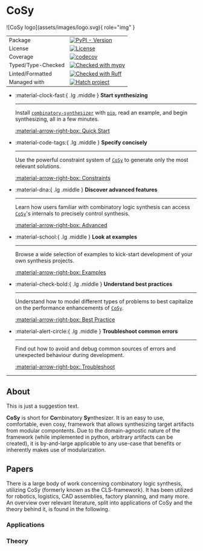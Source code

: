 # CoSy
<div class="grid" markdown>
![CoSy logo](assets/images/logo.svg){ role="img" }

|                    |                                                                                                                                                                                                            |
|--------------------|------------------------------------------------------------------------------------------------------------------------------------------------------------------------------------------------------------|
| Package            | [![PyPI - Version](https://img.shields.io/pypi/v/combinatory-synthesizer.svg?style=for-the-badge&pypiBaseUrl=https://test.pypi.org)](https://pypi.org/project/combinatory-synthesizer)                     |
| License            | [![License](https://img.shields.io/github/license/tudo-seal/cosy-draft?style=for-the-badge)](https://opensource.org/licenses/Apache-2.0)                                                                   |
| Coverage           | [![codecov](https://img.shields.io/codecov/c/github/tudo-seal/cosy-draft?style=for-the-badge&token=40E83ABJV4)](https://codecov.io/github/tudo-seal/cosy-draft)                                            |
| Typed/Type-Checked | [![Checked with mypy](https://img.shields.io/badge/endpoint?style=for-the-badge&url=https://raw.githubusercontent.com/tudo-seal/cosy-draft/main/docs/assets/badges/mypy.json)](http://mypy-lang.org/)      |
| Linted/Formatted   | [![Checked with Ruff](https://img.shields.io/endpoint?style=for-the-badge&url=https://raw.githubusercontent.com/astral-sh/ruff/main/assets/badge/v2.json&color=4051b5)](https://github.com/astral-sh/ruff) |
| Managed with       | [![Hatch project](https://img.shields.io/badge/%F0%9F%A5%9A-Hatch-4051b5.svg?style=for-the-badge)](https://hatch.pypa.io/latest/)                                                                          |

</div>

<div class="grid cards" markdown>

-   :material-clock-fast:{ .lg .middle } __Start synthesizing__

    ---

    Install [`combinatory-synthesizer`](https://pypi.org/project/combinatory-synthesizer/) 
    with [`pip`](https://pypi.org/project/pip/), 
    read an example, 
    and begin synthesizing, all in a few minutes. 

    [:material-arrow-right-box: Quick Start](quick-start.md)  

-   :material-code-tags:{ .lg .middle } __Specify concisely__

    ---

    Use the powerful constraint system of [`CoSy`](https://github.com/tudo-seal/cosy-draft) to generate 
    only the most relevant solutions.  

    [:material-arrow-right-box: Constraints](features/constraints.md) 

-   :material-dna:{ .lg .middle } __Discover advanced features__

    ---

    Learn how users familiar with combinatory logic synthesis can access 
    [`CoSy`](https://github.com/tudo-seal/cosy-draft)'s internals to precisely control synthesis. 

    [:material-arrow-right-box: Advanced](features/advanced.md)

-   :material-school:{ .lg .middle } __Look at examples__

    ---

    Browse a wide selection of examples to kick-start development of your own synthesis projects. 

    [:material-arrow-right-box: Examples](examples/introduction.md)

-   :material-check-bold:{ .lg .middle } __Understand best practices__

    ---

    Understand how to model different types of problems to best capitalize on the performance enhancements of 
    [`CoSy`](https://github.com/tudo-seal/cosy-draft). 

    [:material-arrow-right-box: Best Practice](guidelines/best-practice.md)

-   :material-alert-circle:{ .lg .middle } __Troubleshoot common errors__

    ---

    Find out how to avoid and debug common sources of errors and unexpected behaviour during development.  

    [:material-arrow-right-box: Troubleshoot](guidelines/troubleshoot.md)


</div>

-----

## About
This is just a suggestion text. 

**CoSy** is short for **Co**mbinatory **Sy**nthesizer. 
It is an easy to use, comfortable, even cosy, framework that allows synthesizing target artifacts from modular compontents. 
Due to the domain-agnostic nature of the framework (while implemented in python, arbitrary artifacts can be created), 
it is by-and-large applicable to any use-case that benefits or inherently makes use of modularization. 

## Papers
There is a large body of work concerning combinatory logic synthesis, utilizing CoSy (formerly known as the CLS-framework). 
It has been utilized for robotics, logistics, CAD assemblies, factory planning, and many more. 
An overview over relevant literature, split into applications of CoSy and the theory behind it, is found in the following.
### Applications

### Theory
